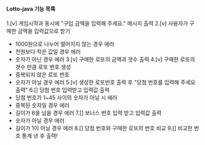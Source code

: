 #### Lotto-java 기능 목록 ####
1.[v] 게임시작과 동시에 "구입 금액을 입력해 주세요." 메시지 출력
2.[v] 사용자가 구매한 금액을 입력값으로 받기
- 1000원으로 나누어 떨어지지 않는 경우 에러
- 천원보다 작은 값일 경우 에러
- 숫자가 아닌 경우 에러
  3.[v] 구매한 로또의 금액과 갯수 출력
  4.[v] 구매한 로또의 갯수 만큼 로또 번호 생성
- 중복되지 않은 로또 번호
- 숫자가 아닐 경우 에러
  5.[v] 생성한 로또번호 출력 후 "당첨 번호를 입력해 주세요 출력"
  6.[] 당첨 번호 입력받고 입력값 출력
- 당첨 번호가 1~45 사이의 숫자가 아닐 시 에러
- 중복된 숫자일 경우 에러
- 길이가 6을 넘을 경우 에러
  7.[] 보너스 번호 입력 받고 입력값 출력
- 숫자가 아닐 경우 에러
- 길이가 1이 아닐 경우 에러
  8.[] 당첨 번호와 구매한 로또의 번호 비교
  9.[] 비교한 번호 통계 낸 후 출력!